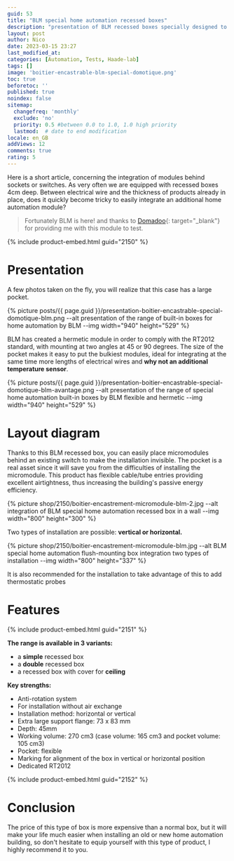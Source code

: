 ```yaml
---
guid: 53
title: "BLM special home automation recessed boxes"
description: "presentation of BLM recessed boxes specially designed to integrate home automation modules in old or new homes"
layout: post
author: Nico
date: 2023-03-15 23:27
last_modified_at: 
categories: [Automation, Tests, Haade-lab]
tags: []
image: 'boitier-encastrable-blm-special-domotique.png'
toc: true
beforetoc: ''
published: true
noindex: false
sitemap:
  changefreq: 'monthly'
  exclude: 'no'
  priority: 0.5 #between 0.0 to 1.0, 1.0 high priority
  lastmod:  # date to end modification
locale: en_GB
addViews: 12
comments: true
rating: 5
---
```

Here is a short article, concerning the integration of modules behind sockets or switches. As very often we are equipped with recessed boxes 4cm deep. Between electrical wire and the thickness of products already in place, does it quickly become tricky to easily integrate an additional home automation module?

> Fortunately BLM is here! and thanks to [Domadoo](https://www.domadoo.fr/fr/?domid=39){: target="_blank"} for providing me with this module to test.

{% include product-embed.html guid="2150" %}

# Presentation

A few photos taken on the fly, you will realize that this case has a large pocket.

{% picture posts/{{ page.guid }}/presentation-boitier-encastrable-special-domotique-blm.png --alt presentation of the range of built-in boxes for home automation by BLM --img width="940" height="529" %}

BLM has created a hermetic module in order to comply with the RT2012 standard, with mounting at two angles at 45 or 90 degrees. The size of the pocket makes it easy to put the bulkiest modules, ideal for integrating at the same time more lengths of electrical wires and **why not an additional temperature sensor**.

{% picture posts/{{ page.guid }}/presentation-boitier-encastrable-special-domotique-blm-avantage.png --alt presentation of the range of special home automation built-in boxes by BLM flexible and hermetic --img width="940" height="529" %}

# Layout diagram

Thanks to this BLM recessed box, you can easily place micromodules behind an existing switch to make the installation invisible. The pocket is a real asset since it will save you from the difficulties of installing the micromodule. This product has flexible cable/tube entries providing excellent airtightness, thus increasing the building's passive energy efficiency.

{% picture shop/2150/boitier-encastrement-micromodule-blm-2.jpg --alt integration of BLM special home automation recessed box in a wall --img width="800" height="300" %}

Two types of installation are possible: **vertical or horizontal.** 

{% picture shop/2150/boitier-encastrement-micromodule-blm.jpg --alt BLM special home automation flush-mounting box integration two types of installation --img width="800" height="337" %}

It is also recommended for the installation to take advantage of this to add thermostatic probes

# Features

{% include product-embed.html guid="2151" %}

**The range is available in 3 variants:**

- a **simple** recessed box
- a **double** recessed box
- a recessed box with cover for **ceiling**

**Key strengths:**

- Anti-rotation system
- For installation without air exchange
- Installation method: horizontal or vertical
- Extra large support flange: 73 x 83 mm
- Depth: 45mm
- Working volume: 270 cm3 (case volume: 165 cm3 and pocket volume: 105 cm3)
- Pocket: flexible
- Marking for alignment of the box in vertical or horizontal position
- Dedicated RT2012

{% include product-embed.html guid="2152" %}

# Conclusion

The price of this type of box is more expensive than a normal box, but it will make your life much easier when installing an old or new home automation building, so don't hesitate to equip yourself with this type of product, I highly recommend it to you.


